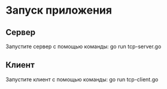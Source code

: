 # Запуск приложения

## Сервер
Запустите сервер с помощью команды:
go run tcp-server.go

## Клиент  
Запустите клиент с помощью команды:
go run tcp-client.go
